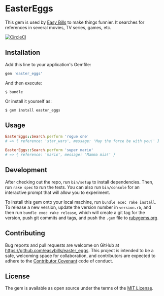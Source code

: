 # EasterEggs

This gem is used by [Easy Bills](https://www.easybills.io) to make things funnier.
It searches for references in several movies, TV series, games, etc.

[![CircleCI](https://circleci.com/gh/easybills/easter_eggs.svg?style=svg)](https://circleci.com/gh/easybills/easter_eggs)

## Installation

Add this line to your application's Gemfile:

```ruby
gem 'easter_eggs'
```

And then execute:

    $ bundle

Or install it yourself as:

    $ gem install easter_eggs

## Usage

```ruby
EasterEggs::Search.perform 'rogue one'
# => { reference: 'star_wars', message: 'May the force be with you!' }
```

```ruby
EasterEggs::Search.perform 'super mario'
# => { reference: 'mario', message: 'Mamma mia!' }
```

## Development

After checking out the repo, run `bin/setup` to install dependencies. Then, run `rake spec` to run the tests. You can also run `bin/console` for an interactive prompt that will allow you to experiment.

To install this gem onto your local machine, run `bundle exec rake install`. To release a new version, update the version number in `version.rb`, and then run `bundle exec rake release`, which will create a git tag for the version, push git commits and tags, and push the `.gem` file to [rubygems.org](https://rubygems.org).

## Contributing

Bug reports and pull requests are welcome on GitHub at https://github.com/easybills/easter_eggs. This project is intended to be a safe, welcoming space for collaboration, and contributors are expected to adhere to the [Contributor Covenant](http://contributor-covenant.org) code of conduct.


## License

The gem is available as open source under the terms of the [MIT License](http://opensource.org/licenses/MIT).
